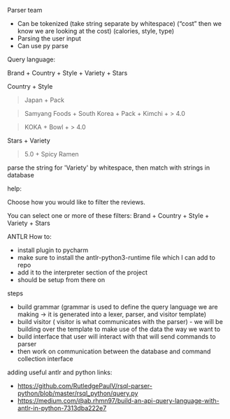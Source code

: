 Parser team

* Can be tokenized (take string separate by whitespace) (“cost” then we know we are looking at the cost) (calories, style, type)
* Parsing the user input 
* Can use py parse 

Query language:

Brand + Country + Style + Variety + Stars

Country + Style 
> Japan + Pack

> Samyang Foods + South Korea + Pack + Kimchi + > 4.0

> KOKA + Bowl + > 4.0

Stars + Variety
> 5.0 + Spicy Ramen

parse the string for 'Variety' by whitespace, then match with strings in database

help:

Choose how you would like to filter the reviews. 

You can select one or more of these filters:
Brand + Country + Style + Variety + Stars 

ANTLR How to:
- install plugin to pycharm
- make sure to install the antlr-python3-runtime file which I can add to repo
- add it to the interpreter section of the project
- should be setup from there on

steps
- build grammar (grammar is used to define the query language we are making -> it is generated into a lexer, parser, and visitor template)
- build visitor ( visitor is what communicates with the parser) - we will be building over the template to make use of the data the way we want to
- build interface that user will interact with that will send commands to parser
- then work on communication between the database and command collection interface

adding useful antlr and python links:
- https://github.com/RutledgePaulV/rsql-parser-python/blob/master/rsql_python/query.py
- https://medium.com/@ab.rhmn97/build-an-api-query-language-with-antlr-in-python-7313dba222e7


